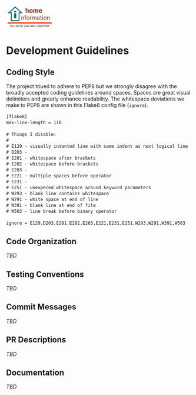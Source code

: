 <img src="../../src/hi/static/img/hi-logo-w-tagline-197x96.png" alt="Home Information Logo" width="128">

# Development Guidelines

## Coding Style

The project triued to adhere to PEP8 but we strongly disagree with the broadly accepted coding guidelines around spaces.  Spaces are great visual delimiters and greatly enhance readability. The whitespace deviations we make to PEP8 are shown in this Flake8 config file (`ignore`).

``` shell
[flake8]
max-line-length = 110

# Things I disable:
#
# E129 - visually indented line with same indent as next logical line
# D203 -
# E201 - whitespace after brackets
# E202 - whitespace before brackets
# E203 -
# E221 - multiple spaces before operator
# E231 - 
# E251 - unexpeced whitespace around keyword parameters
# W293 - blank line contains whitespace
# W291 - white space at end of line
# W391 - blank line at end of file
# W503 - line break before binary operator

ignore = E129,D203,E201,E202,E203,E221,E231,E251,W293,W291,W391,W503
```

## Code Organization

_TBD_

## Testing Conventions

_TBD_

## Commit Messages

_TBD_

## PR Descriptions

_TBD_

## Documentation

_TBD_
